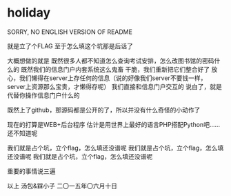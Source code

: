 # holiday

SORRY, NO ENGLISH VERSION OF README

就是立了个FLAG
至于怎么填这个坑那是后话了

大概想做的就是
既然很多人都不知道怎么查询考试安排，怎么改图书馆的密码什么的
既然我们的信息门户内套系统这么鬼畜
干脆，我们重新把它们整合好了
放心，我们懒得在server上存任何的信息（说的好像我们server不要钱一样，server上资源那么宝贵，才懒得存呢）
我们直接和信息门户交互的
说白了，就是代替你操作信息门户什么的

既然上了github，那源码都是公开的了，所以并没有什么奇怪的小动作了

现在的打算是WEB+后台程序
估计是用世界上最好的语言PHP搭配Python吧……
还不知道呢

我们就是占个坑，立个flag，怎么填还没谱呢
我们就是占个坑，立个flag，怎么填还没谱呢
我们就是占个坑，立个flag，怎么填还没谱呢

重要的事情说三遍

以上
汤包&槑小子
二〇一五年〇六月十日
